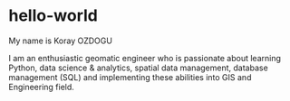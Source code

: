 # hello-world
My name is Koray OZDOGU

I am an enthusiastic geomatic engineer who is passionate about learning Python, data science & analytics, spatial data management, database management (SQL) and implementing these abilities into GIS and Engineering field.
